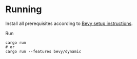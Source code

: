 # Running

Install all prerequisites according to [Bevy setup instructions](https://bevyengine.org/learn/book/getting-started/setup/).

Run

```shell
cargo run
# or
cargo run --features bevy/dynamic
```